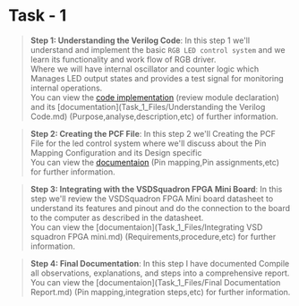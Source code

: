 # **Task - 1**

>**Step 1: Understanding the Verilog Code**:
In this step 1 we'll understand and implement the basic `RGB LED control system` and we learn its functionality and work flow of RGB driver.  
Where we will have internal oscillator and counter logic which Manages LED output states and provides a test signal for monitoring internal operations.  
You can view the [code implementation](Task_1_Files/Code_implementation.md) (review module declaration) and its [documentation](Task_1_Files/Understanding the Verilog Code.md) (Purpose,analyse,description,etc) of further information.
 
>**Step 2: Creating the PCF File**:
In this step 2 we'll Creating the PCF File for the led control system where we'll discuss about the Pin Mapping Configuration and its Design specific  
You can view the [documentaion](Task_1_Files/Creating_the_PCF_file.md) (Pin mapping,Pin assignments,etc) for further information.

>**Step 3: Integrating with the VSDSquadron FPGA Mini Board**:
In this step we'll review the VSDSquadron FPGA Mini board datasheet to understand its features and pinout and do the connection to the board to the computer as described in the datasheet.  
You can view the [documentaion](Task_1_Files/Integrating VSD squadron FPGA mini.md) (Requirements,procedure,etc) for further information.

>**Step 4: Final Documentation**:
In this step I have documented Compile all observations, explanations, and steps into a comprehensive report.  
You can view the [documentaion](Task_1_Files/Final Documentation Report.md) (Pin mapping,integration steps,etc) for further information.  

